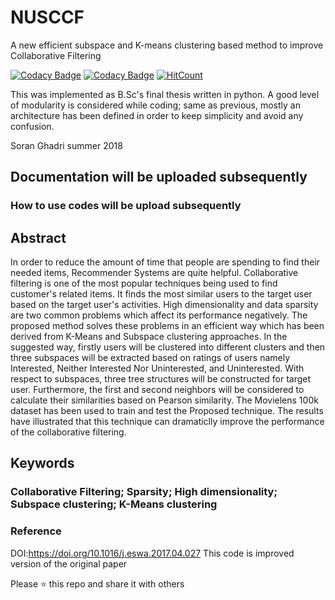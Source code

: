 # NUSCCF
A new efficient subspace and K-means clustering based method to improve Collaborative Filtering  

[![Codacy Badge](https://api.codacy.com/project/badge/Grade/dc5b3819676a43dfb3c87fc934ab9aac)](https://www.codacy.com/app/aiengineer/NUSCCF?utm_source=github.com&amp;utm_medium=referral&amp;utm_content=aiengineer/NUSCCF&amp;utm_campaign=Badge_Grade) [![Codacy Badge](https://api.codacy.com/project/badge/Coverage/f92ddecf1d3f4bce9c94c1b6d7d08435)](https://www.codacy.com/manual/aiengineer/smartphoneCalibration?utm_source=github.com&utm_medium=referral&utm_content=soran-ghadri/smartphoneCalibration&utm_campaign=Badge_Coverage) [![HitCount](http://hits.dwyl.io/soran-ghadri/NUSCCF.svg)](http://hits.dwyl.io/soran-ghadri/NUSCCF)

This was implemented as B.Sc's final thesis written in python. A good level of modularity is considered while coding; same as previous, mostly an architecture has been defined in order to keep simplicity and avoid any confusion.

Soran Ghadri summer 2018

## Documentation will be uploaded subsequently
### How to use codes will be upload subsequently

## Abstract
In order to reduce the amount of time that people are spending to find their needed items, Recommender Systems are quite helpful.
Collaborative filtering is one of the most popular techniques being used to find customer's related items. It finds the most similar users to the target user based on the target user's activities. High dimensionality and data sparsity are two common problems which affect its performance negatively. The proposed method solves these problems in an efficient way which has been derived from K-Means and Subspace clustering approaches. In the suggested way, firstly users will be clustered into different clusters and then three subspaces will be extracted based on ratings of users namely Interested, Neither Interested Nor Uninterested, and Uninterested. With respect to subspaces, three tree structures will be constructed for target user. Furthermore, the first and second neighbors will be considered to calculate their similarities based on Pearson similarity. The Movielens 100k dataset has been used to train and test the Proposed technique. The results have illustrated that this technique can dramaticlly improve the performance of the collaborative filtering.
## Keywords
### Collaborative Filtering; Sparsity; High dimensionality; Subspace clustering; K-Means clustering

### Reference
DOI:<https://doi.org/10.1016/j.eswa.2017.04.027> This code is improved version of the original paper

Please :star: this repo and share it with others
